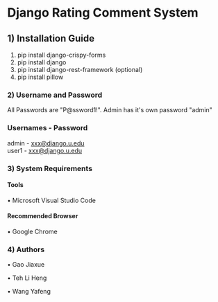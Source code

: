 # Django Rating Comment System

## 1) Installation Guide

1. pip install django-crispy-forms
2. pip install django  
3. pip install django-rest-framework (optional)
4. pip install pillow
 

### 2) Username and Password

All Passwords are "P@ssword1!". 
Admin has it's own password "admin"

### Usernames - Password

admin			          - 	xxx@django.u.edu  
user1			          - 	xxx@django.u.edu  

### 3) System Requirements

#### Tools
•	Microsoft Visual Studio Code

#### Recommended Browser 
•	Google Chrome

### 4) Authors
•	Gao Jiaxue

•	Teh Li Heng

•	Wang Yafeng
